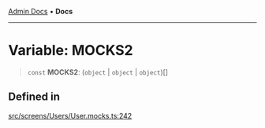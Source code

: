 [Admin Docs](/) • **Docs**

***

# Variable: MOCKS2

> `const` **MOCKS2**: (`object` \| `object` \| `object`)[]

## Defined in

[src/screens/Users/User.mocks.ts:242](https://github.com/PalisadoesFoundation/talawa-admin/blob/main/src/screens/Users/User.mocks.ts#L242)
